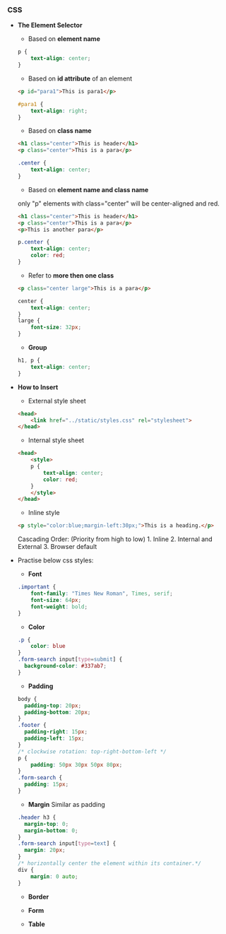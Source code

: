 ### CSS

* **The Element Selector**

    * Based on **element name**
    ```css
    p {
        text-align: center;
    }
    ```
    * Based on **id attribute** of an element

    ```html
    <p id="para1">This is para1</p>
    ```
    ```css
    #para1 {
        text-align: right;
    }
    ```
    * Based on **class name**
    ```html
    <h1 class="center">This is header</h1>
    <p class="center">This is a para</p>    
    ```
    ```css
    .center {
        text-align: center;
    }
    ```
    * Based on **element name and class name**
    
     only "p" elements with class="center" will be center-aligned and red.
    ```html
    <h1 class="center">This is header</h1>
    <p class="center">This is a para</p>
    <p>This is another para</p>
    ```
    ```css
    p.center {
        text-align: center;
        color: red;
    }
    ```
    * Refer to **more then one class**
    ```html
    <p class="center large">This is a para</p>
    ```
    ```css
    center {
        text-align: center;
    }
    large {
        font-size: 32px;
    }
    ```
    * **Group**
    ```css
    h1, p {
        text-align: center;
    }
    ```
* **How to Insert**

    * External style sheet
    ```html
    <head>
    	<link href="../static/styles.css" rel="stylesheet">
    </head>
    ```
    * Internal style sheet
    ```html
    <head>
        <style>
        p {
            text-align: center;
            color: red;
        } 
        </style>
    </head>
    ```
    * Inline style
    ```html
    <p style="color:blue;margin-left:30px;">This is a heading.</p>
    ```
    Cascading Order: (Priority from high to low)
        1. Inline
        2. Internal and External
        3. Browser default


* Practise below css styles:
    * **Font**
    
    ```css
    .important {
        font-family: "Times New Roman", Times, serif;
        font-size: 64px;
        font-weight: bold;
    }
    ```
    * **Color** 
    ```css
    .p {
        color: blue
    }
    .form-search input[type=submit] {
      background-color: #337ab7;         
    }
    ```
    * **Padding**
    ```css
    body {
      padding-top: 20px;
      padding-bottom: 20px;
    }
    .footer {
      padding-right: 15px;
      padding-left: 15px;
    }
    /* clockwise rotation: top-right-bottom-left */
    p {
        padding: 50px 30px 50px 80px;
    }
    .form-search {
      padding: 15px;
    }
    ```
    * **Margin**
    Similar as padding
    ```css
    .header h3 {
      margin-top: 0;
      margin-bottom: 0;
    }    
    .form-search input[type=text] {
      margin: 20px;
    }
    /* horizontally center the element within its container.*/
    div {
        margin: 0 auto;
    }

    ```
    
    * **Border**
    
    * **Form**
    
    * **Table**
